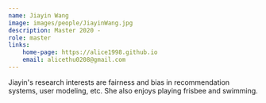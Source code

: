 ```yaml
---
name: Jiayin Wang  
image: images/people/JiayinWang.jpg  
description: Master 2020 -  
role: master  
links:   
    home-page: https://alice1998.github.io  
    email: alicethu0208@gmail.com  
---  
```


Jiayin's research interests are fairness and bias in recommendation systems, user modeling, etc. She also enjoys playing frisbee and swimming.